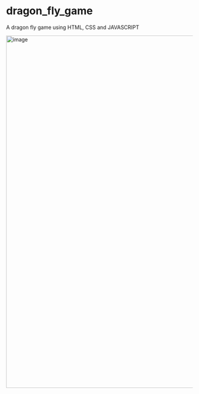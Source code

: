 # dragon_fly_game
A dragon fly game using HTML, CSS and JAVASCRIPT 


<img width="953" alt="image" src="https://user-images.githubusercontent.com/86374358/227276781-43932d13-c3d4-4e2f-a652-2187d34f400b.png">
